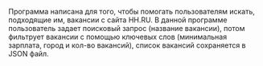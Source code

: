 Программа написана для того, чтобы помогать пользователям искать, подходящие им,
вакансии с сайта HH.RU. В данной программе пользователь задает поисковый запрос (название вакансии),
потом фильтрует вакансии с помощью ключевых слов (минимальная зарплата, город и кол-во вакансий),
список вакансий сохраняется в JSON файл.

